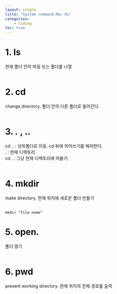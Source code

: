 ```yaml
---
layout: single
title: "System command-Mac Os"
categories: 
    - Coding
toc: true
---
```


# 1. ls
현재 폴더 안의 파일 또는 폴더를 나열<br><br>

# 2. cd
change directory. 폴더 안의 다른 폴더로 들어간다.<br><br>

# 3.   *.*   ,  ..
cd .. : 상위폴더로 이동. cd 뒤에 띄어쓰기를 해야한다.<br>
. : 현재 디렉토리<br>
cd . : 그냥 현재 디렉토리에 머물기 <br><br>

# 4. mkdir 
make directory. 현재 위치에 새로운 폴더 만들기 <br><br>
```
mkdir "file-name"
```

# 5. open.
폴더 열기 <br><br>

# 6. pwd
present working directory. 현재 위치의 전체 경로를 출력<br><br>
